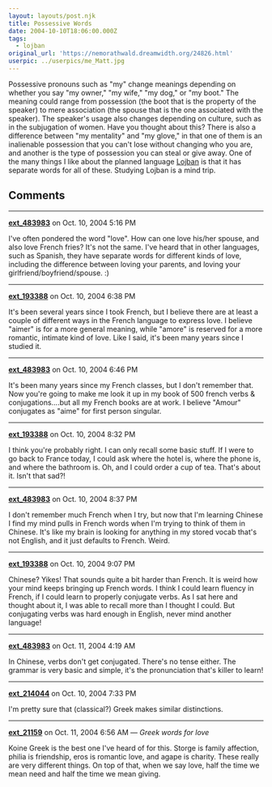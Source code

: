 ```yaml
---
layout: layouts/post.njk
title: Possessive Words
date: 2004-10-10T18:06:00.000Z
tags:
  - lojban
original_url: 'https://nemorathwald.dreamwidth.org/24826.html'
userpic: ../userpics/me_Matt.jpg
---
```

Possessive pronouns such as "my" change meanings depending on whether you say "my owner," "my wife," "my dog," or "my boot." The meaning could range from possession (the boot that is the property of the speaker) to mere association (the spouse that is the one associated with the speaker). The speaker's usage also changes depending on culture, such as in the subjugation of women. Have you thought about this? There is also a difference between "my mentality" and "my glove," in that one of them is an inalienable possession that you can't lose without changing who you are, and another is the type of possession you can steal or give away. One of the many things I like about the planned language [Lojban](http://www.lojban.org/) is that it has separate words for all of these. Studying Lojban is a mind trip.

## Comments

---

**[ext_483983](https://www.dreamwidth.org/users/ext_483983)** on Oct. 10, 2004 5:16 PM

I've often pondered the word "love". How can one love his/her spouse, and also love French fries? It's not the same. I've heard that in other languages, such as Spanish, they have separate words for different kinds of love, including the difference between loving your parents, and loving your girlfriend/boyfriend/spouse. :)

---

**[ext_193388](https://www.dreamwidth.org/users/ext_193388)** on Oct. 10, 2004 6:38 PM

It's been several years since I took French, but I believe there are at least a couple of different ways in the French language to express love. I believe "aimer" is for a more general meaning, while "amore" is reserved for a more romantic, intimate kind of love. Like I said, it's been many years since I studied it.

---

**[ext_483983](https://www.dreamwidth.org/users/ext_483983)** on Oct. 10, 2004 6:46 PM

It's been many years since my French classes, but I don't remember that. Now you're going to make me look it up in my book of 500 french verbs & conjugations....but all my French books are at work. I believe "Amour" conjugates as "aime" for first person singular.

---

**[ext_193388](https://www.dreamwidth.org/users/ext_193388)** on Oct. 10, 2004 8:32 PM

I think you're probably right. I can only recall some basic stuff. If I were to go back to France today, I could ask where the hotel is, where the phone is, and where the bathroom is. Oh, and I could order a cup of tea. That's about it. Isn't that sad?!

---

**[ext_483983](https://www.dreamwidth.org/users/ext_483983)** on Oct. 10, 2004 8:37 PM

I don't remember much French when I try, but now that I'm learning Chinese I find my mind pulls in French words when I'm trying to think of them in Chinese. It's like my brain is looking for anything in my stored vocab that's not English, and it just defaults to French. Weird.

---

**[ext_193388](https://www.dreamwidth.org/users/ext_193388)** on Oct. 10, 2004 9:07 PM

Chinese? Yikes! That sounds quite a bit harder than French. It is weird how your mind keeps bringing up French words. I think I could learn fluency in French, if I could learn to properly conjugate verbs. As I sat here and thought about it, I was able to recall more than I thought I could. But conjugating verbs was hard enough in English, never mind another language!

---

**[ext_483983](https://www.dreamwidth.org/users/ext_483983)** on Oct. 11, 2004 4:19 AM

In Chinese, verbs don't get conjugated. There's no tense either. The grammar is very basic and simple, it's the pronunciation that's killer to learn!

---

**[ext_214044](https://www.dreamwidth.org/users/ext_214044)** on Oct. 10, 2004 7:33 PM

I'm pretty sure that (classical?) Greek makes similar distinctions.

---

**[ext_21159](https://www.dreamwidth.org/users/ext_21159)** on Oct. 11, 2004 6:56 AM — *Greek words for love*

Koine Greek is the best one I've heard of for this. Storge is family affection, philia is friendship, eros is romantic love, and agape is charity. These really are very different things. On top of that, when we say love, half the time we mean need and half the time we mean giving.
